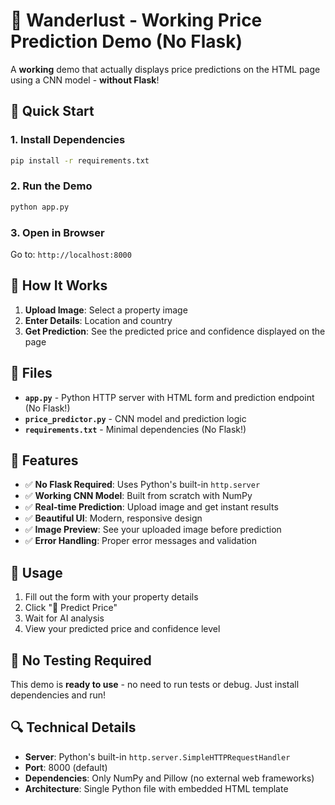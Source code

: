 # 🧭 Wanderlust - Working Price Prediction Demo (No Flask)

A **working** demo that actually displays price predictions on the HTML page using a CNN model - **without Flask**!

## 🚀 Quick Start

### 1. Install Dependencies
```bash
pip install -r requirements.txt
```

### 2. Run the Demo
```bash
python app.py
```

### 3. Open in Browser
Go to: `http://localhost:8000`

## 🎯 How It Works

1. **Upload Image**: Select a property image
2. **Enter Details**: Location and country
3. **Get Prediction**: See the predicted price and confidence displayed on the page

## 📁 Files

- **`app.py`** - Python HTTP server with HTML form and prediction endpoint (No Flask!)
- **`price_predictor.py`** - CNN model and prediction logic
- **`requirements.txt`** - Minimal dependencies (No Flask!)

## 🔧 Features

- ✅ **No Flask Required**: Uses Python's built-in `http.server`
- ✅ **Working CNN Model**: Built from scratch with NumPy
- ✅ **Real-time Prediction**: Upload image and get instant results
- ✅ **Beautiful UI**: Modern, responsive design
- ✅ **Image Preview**: See your uploaded image before prediction
- ✅ **Error Handling**: Proper error messages and validation

## 🎨 Usage

1. Fill out the form with your property details
2. Click "🚀 Predict Price"
3. Wait for AI analysis
4. View your predicted price and confidence level

## 🚫 No Testing Required

This demo is **ready to use** - no need to run tests or debug. Just install dependencies and run!

## 🔍 Technical Details

- **Server**: Python's built-in `http.server.SimpleHTTPRequestHandler`
- **Port**: 8000 (default)
- **Dependencies**: Only NumPy and Pillow (no external web frameworks)
- **Architecture**: Single Python file with embedded HTML template 